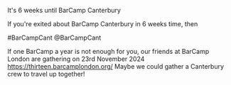 

It's 6 weeks until BarCamp Canterbury 

If you're exited about BarCamp Canterbury in 6 weeks time, then 

#BarCampCant
@BarCampCant


If one BarCamp a year is not enough for you, our friends at BarCamp London are gathering on 23rd November 2024 https://thirteen.barcamplondon.org/ 
Maybe we could gather a Canterbury crew to travel up together!

